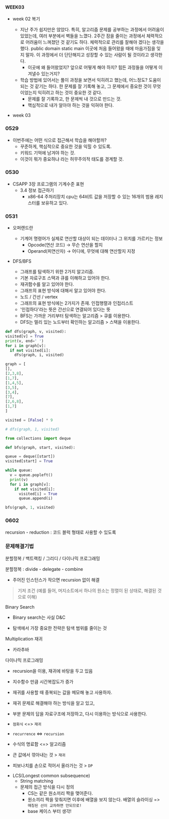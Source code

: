 #### WEEK03

- week 02 복기
  - 지난 주가 쉽지만은 않았다. 특히, 알고리즘 문제를 공부하는 과정에서 어려움이 있었는데, 여러 부분에서 벽들을 느꼈다. 2주간 잠을 줄이는 과정에서 체력적으로 어려움이 느껴졌던 것 같기도 하다. 체력적으로 관리를 잘해야 겠다는 생각을 했다. public domain static main 이곳에 처음 들어왔을 때에 마음가짐을 잊지 말자. 이 과정에서 더 단단해지고 성장할 수 있는 사람이 될 것이라고 생각한다.
    - 이곳에 왜 들어왔었지? 앞으로 어떻게 해야 하지? 힘든 과정들을 어떻게 이겨낼수 있는거지?
  - 학습 방법에 있어서는 풀이 과정을 보면서 익히려고 했는데, 어느정도? 도움이 되는 것 같기는 하다. 한 문제를 잘 기록해 놓고, 그 문제에서 중요한 것이 무엇이었는지 익히려고 하는 것이 중요한 것 같다.
    - 문제를 잘 기록하고, 한 문제씩 내 것으로 만드는 것.
    - 핵심적으로 내가 알아야 하는 것을 익혀야 한다.

- week 03
### 0529
  - 이번주에는 어떤 식으로 접근해서 학습을 해야할까?
    - 꾸준하게, 핵심적으로 중요한 것을 익힐 수 있도록.
    - 키워드 기억에 남겨야 하는 것.
    - 이것이 뭐가 중요하냐 라는 허무주의적 태도를 경계할 것.

### 0530
  - CSAPP 3장 프로그램의 기계수준 표현
    - 3.4 정보 접근하기
      - x86-64 주처리장치 cpu는 64비트 값을 저장할 수 있는 16개의 범용 레지스터를 보유하고 있다.

### 0531
  - 오퍼랜드란
    - 기계어 명령어가 실제로 연산할 대상이 되는 데이터나 그 위치를 가르키는 정보
      - Opcode(연산 코드) -> 무슨 연산을 할지
      - Operand(피연산자) -> 어디에, 무엇에 대해 연산할지 지정

  - DFS/BFS
    - 그래프를 탐색하기 위한 2가지 알고리즘.
    - 기본 자료구조 스택과 큐를 이해하고 있어야 한다.
    - 재귀함수를 알고 있어야 한다.
    - 그래프의 표현 방식에 대해서 알고 있어야 한다.
    - 노드 / 간선 / vertex
    - 그래프의 표현 방식에는 2가지가 존재. 인접행렬과 인접리스트
    - '인접하다'라는 뜻은 간선으로 연결되어 있다는 뜻
    - BFS는 가까운 거리부터 탐색하는 알고리즘 > 큐를 이용한다.
    - DFS는 멀리 있는 노드부터 확인하는 알고리즘 > 스택을 이용한다.

  ```python
  def dfs(graph, v, visited):
  visited[v] = True
  print(v, end=' ')
  for i in graph[v]:
    if not visited[i]:
      dfs(graph, i, visited)

graph = [
  [],
  [2,3,8],
  [1,7],
  [1,4,5],
  [3,5],
  [3,4],
  [7],
  [2,6,8],
  [1,7]
]

visited = [False] * 9

# dfs(graph, 1, visited)

from collections import deque

def bfs(graph, start, visited):

  queue = deque([start])
  visited[start] = True

  while queue:
    v = queue.popleft()
    print(v)
    for i in graph[v]:
      if not visited[i]:
        visited[i] = True
        queue.append(i)

bfs(graph, 1, visited)
```

### 0602

recursion - reduction : 코드 블럭 형태로 사용할 수 있도록

### 문제해결기법
분할정복 / 백트랙킹 / 그리디 / 다이나믹 프로그래밍

분할정복 :
divide - delegate - combine
* 주어진 인스턴스가 작으면 recursion 없이 해결
> 기저 조건 (예를 들어, 머지소트에서 하나의 원소는 정렬이 된 상태로, 해결된 것으로 이해)

Binary Search
- Binary search는 사실 D&C
* 탐색에서 가장 중요한 전략은 탐색 범위를 줄이는 것

Multiplication 재귀
- 카라추바

다이나믹 프로그래밍
- recursion을 이용, 재귀에 바탕을 두고 있음
- 지수함수 만큼 시간복잡도가 증가
- 재귀를 사용할 때 중복되는 값을 메모해 놓고 사용하자.

- 재귀 문제로 해결해야 하는 방식을 알고 있고,
- 부분 문제의 답을 자료구조에 저장하고, 다시 이용하는 방식으로 사용한다.
* `점화식` <=> `재귀`
* `recurrence` <=> `recursion`
* 수식의 명료함 <=> 알고리즘

* 큰 값에서 깎아내는 것 > `재귀`
* 피보나치를 손으로 적어서 올라가는 것 > `DP`

- LCS(Longest common subsequence)
  - String matching
  - 문제의 접근 방식을 다시 정의
    - CS는 같은 원소끼리 짝을 맺어준다.
    - 원소끼리 짝을 맞춰지면 이후에 배열을 보지 않는다. 배열의 슬라이싱 => `매칭된 선이 교차하면 안되므로!`
    - base 케이스 부터 생각!